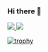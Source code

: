 ### Hi there 👋

<!--
**ganeshkumar269/ganeshkumar269** is a ✨ _special_ ✨ repository because its `README.md` (this file) appears on your GitHub profile.

Here are some ideas to get you started:

- 🔭 I’m currently working on ...
- 🌱 I’m currently learning ...
- 👯 I’m looking to collaborate on ...
- 🤔 I’m looking for help with ...
- 💬 Ask me about ...
- 📫 How to reach me: ...
- 😄 Pronouns: ...
- ⚡ Fun fact: ...
-->

<!-- from amitojsingh366/amitojsingh366/readme.md -->

<a href="https://github.com/anuraghazra/github-readme-stats">
  <img align="start" src="https://github-readme-stats.vercel.app/api?username=ganeshkumar269&show_icons=true&theme=midnight-purple&line_height=24" />
</a>
<a href="https://github.com/anuraghazra/github-readme-stats">
  <img align="end" src="https://github-readme-stats.vercel.app/api/top-langs/?username=ganeshkumar269&exclude_repo=arl-cnn,colabnotebooks&layout=compact&theme=midnight-purple" />
</a>

<br/>

[![trophy](https://github-profile-trophy.vercel.app/?username=ganeshkumar269&theme=onedark&margin-w=15&margin-h=15&column=7)](https://github.com/ryo-ma/github-profile-trophy)
